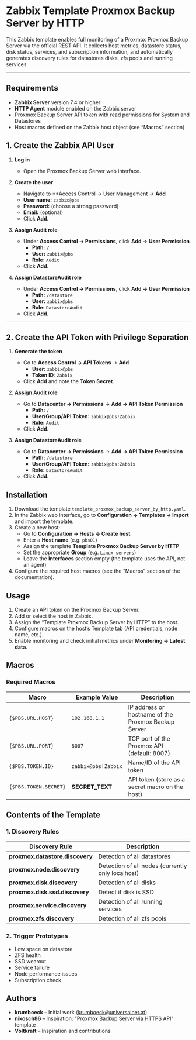 # Zabbix Template Proxmox Backup Server by HTTP

This Zabbix template enables full monitoring of a Proxmox Proxmox Backup Server via the official REST API. It collects host metrics, datastore status, disk status, services, and subscription information, and automatically generates discovery rules for datastores disks, zfs pools and running services.

---

## Requirements

- **Zabbix Server** version 7.4 or higher  
- **HTTP Agent** module enabled on the Zabbix server  
- Proxmox Backup Server API token with read permissions for System and Datastores
- Host macros defined on the Zabbix host object (see “Macros” section)
  
## 1. Create the Zabbix API User

1. **Log in**  
   - Open the Proxmox Backup Server web interface.

2. **Create the user**  
   - Navigate to **Access Control → User Management → **Add**
   - **User name:** `zabbix@pbs`
   - **Password:** (choose a strong password)
   - **Email:** (optional)
   - Click **Add**.

3. **Assign Audit role**
   - Under **Access Control → Permissions**, click **Add → User Permission**  
     - **Path:** `/`
     - **User:** `zabbix@pbs`
     - **Role:** `Audit`
   - Click **Add**.

4. **Assign DatastoreAudit role**
   - Under **Access Control → Permissions**, click **Add → User Permission**  
     - **Path:** `/datastore`
     - **User:** `zabbix@pbs`
     - **Role:** `DatastoreAudit`
   - Click **Add**.

---

## 2. Create the API Token with Privilege Separation

1. **Generate the token**  
   - Go to **Access Control → API Tokens** → **Add**
     - **User:** `zabbix@pbs`
     - **Token ID:** `Zabbix`
   - Click **Add** and note the **Token Secret**.

2. **Assign Audit role**
   - Go to **Datacenter → Permissions** → **Add → API Token Permission**
     - **Path:** `/`
     - **User/Group/API Token:** `zabbix@pbs!Zabbix`
     - **Role:** `Audit`
   - Click **Add**.

3. **Assign DatastoreAudit role**
   - Go to **Datacenter → Permissions** → **Add → API Token Permission**
     - **Path:** `/datastore`
     - **User/Group/API Token:** `zabbix@pbs!Zabbix`
     - **Role:** `DatastoreAudit`
   - Click **Add**.

## Installation

1. Download the template `template_proxmox_backup_server_by_http.yaml`.  
2. In the Zabbix web interface, go to **Configuration → Templates → Import** and import the template.  
3. Create a new host:
   - Go to **Configuration → Hosts → Create host**
   - Enter a **Host name** (e.g. `pbs01`)
   - Assign the template **Template Proxmox Backup Server by HTTP**
   - Set the appropriate **Group** (e.g. `Linux servers`)
   - Leave the **Interfaces** section empty (the template uses the API, not an agent)
4. Configure the required host macros (see the “Macros” section of the documentation).

## Usage

1. Create an API token on the Proxmox Backup Server.  
2. Add or select the host in Zabbix.
3. Assign the “Template Proxmox Backup Server by HTTP” to the host.
4. Configure macros on the host’s Template tab (API credentials, node name, etc.).
5. Enable monitoring and check initial metrics under **Monitoring → Latest data**.

## Macros

### Required Macros

| Macro                   | Example Value      | Description                                          |
|-------------------------|--------------------|------------------------------------------------------|
| `{$PBS.URL.HOST}`       | `192.168.1.1`      | IP address or hostname of the Proxmox Backup Server  |
| `{$PBS.URL.PORT}`       | `8007`             | TCP port of the Proxmox API (default: 8007)          |
| `{$PBS.TOKEN.ID}`       | `zabbix@pbs!Zabbix`| Name/ID of the API token                             |
| `{$PBS.TOKEN.SECRET}`   | **SECRET_TEXT**    | API token (store as a secret macro on the host)      |

## Contents of the Template

### 1. Discovery Rules

| Discovery Rule                   | Description                                                 |
|----------------------------------|-------------------------------------------------------------|
| **proxmox.datastore.discovery**  | Detection of all datastores                                 |
| **proxmox.node.discovery**       | Detection of all nodes (currently only localhost)           |
| **proxmox.disk.discovery**       | Detection of all disks                                      |
| **proxmox.disk.ssd.discovery**   | Detect if disk is SSD                                       |
| **proxmox.service.discovery**    | Detection of all running services                           |
| **proxmox.zfs.discovery**        | Detection of all zfs pools                                  |

### 2. Trigger Prototypes

- Low space on datastore
- ZFS health
- SSD wearout
- Service failure
- Node performance issues
- Subscription check


## Authors

- **krumboeck** – Initial work (krumboeck@universalnet.at)  
- **nikosch86** – Inspiration: "Proxmox Backup Server via HTTPS API" template  
- **Voltkraft** – Inspiration and contributions  


